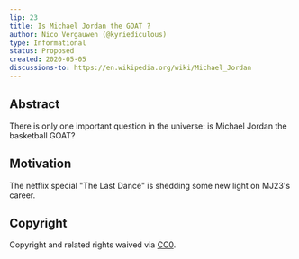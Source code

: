 ```yaml
---
lip: 23
title: Is Michael Jordan the GOAT ? 
author: Nico Vergauwen (@kyriediculous)
type: Informational
status: Proposed
created: 2020-05-05
discussions-to: https://en.wikipedia.org/wiki/Michael_Jordan
---
```


## Abstract

There is only one important question in the universe: is Michael Jordan the basketball GOAT? 

## Motivation

The netflix special "The Last Dance" is shedding some new light on MJ23's career.

## Copyright

Copyright and related rights waived via [CC0](https://creativecommons.org/publicdomain/zero/1.0/).
